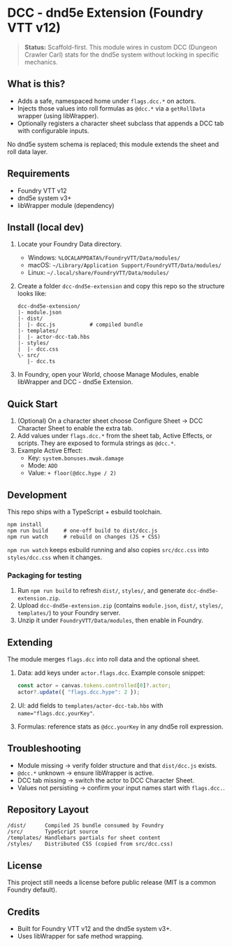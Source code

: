 # DCC - dnd5e Extension (Foundry VTT v12)

> **Status:** Scaffold-first. This module wires in custom DCC (Dungeon Crawler Carl) stats for the dnd5e system without locking in specific mechanics.

## What is this?

* Adds a safe, namespaced home under `flags.dcc.*` on actors.
* Injects those values into roll formulas as `@dcc.*` via a `getRollData` wrapper (using libWrapper).
* Optionally registers a character sheet subclass that appends a DCC tab with configurable inputs.

No dnd5e system schema is replaced; this module extends the sheet and roll data layer.

## Requirements

* Foundry VTT v12
* dnd5e system v3+
* libWrapper module (dependency)

## Install (local dev)

1. Locate your Foundry Data directory.
   * Windows: `%LOCALAPPDATA%/FoundryVTT/Data/modules/`
   * macOS: `~/Library/Application Support/FoundryVTT/Data/modules/`
   * Linux: `~/.local/share/FoundryVTT/Data/modules/`
2. Create a folder `dcc-dnd5e-extension` and copy this repo so the structure looks like:

   ```
   dcc-dnd5e-extension/
   |- module.json
   |- dist/
   |  |- dcc.js           # compiled bundle
   |- templates/
   |  |- actor-dcc-tab.hbs
   |- styles/
   |  |- dcc.css
   \- src/
      |- dcc.ts
   ```

3. In Foundry, open your World, choose Manage Modules, enable libWrapper and DCC - dnd5e Extension.

## Quick Start

1. (Optional) On a character sheet choose Configure Sheet -> DCC Character Sheet to enable the extra tab.
2. Add values under `flags.dcc.*` from the sheet tab, Active Effects, or scripts. They are exposed to formula strings as `@dcc.*`.
3. Example Active Effect:
   * Key: `system.bonuses.mwak.damage`
   * Mode: `ADD`
   * Value: `+ floor(@dcc.hype / 2)`

## Development

This repo ships with a TypeScript + esbuild toolchain.

```
npm install
npm run build     # one-off build to dist/dcc.js
npm run watch     # rebuild on changes (JS + CSS)
```

`npm run watch` keeps esbuild running and also copies `src/dcc.css` into `styles/dcc.css` when it changes.

### Packaging for testing

1. Run `npm run build` to refresh `dist/`, `styles/`, and generate `dcc-dnd5e-extension.zip`.
2. Upload `dcc-dnd5e-extension.zip` (contains `module.json`, `dist/`, `styles/`, `templates/`) to your Foundry server.
3. Unzip it under `FoundryVTT/Data/modules`, then enable in Foundry.

## Extending

The module merges `flags.dcc` into roll data and the optional sheet.

1. Data: add keys under `actor.flags.dcc`. Example console snippet:

   ```js
   const actor = canvas.tokens.controlled[0]?.actor;
   actor?.update({ "flags.dcc.hype": 2 });
   ```

2. UI: add fields to `templates/actor-dcc-tab.hbs` with `name="flags.dcc.yourKey"`.
3. Formulas: reference stats as `@dcc.yourKey` in any dnd5e roll expression.

## Troubleshooting

* Module missing -> verify folder structure and that `dist/dcc.js` exists.
* `@dcc.*` unknown -> ensure libWrapper is active.
* DCC tab missing -> switch the actor to DCC Character Sheet.
* Values not persisting -> confirm your input names start with `flags.dcc.`.

## Repository Layout

```
/dist/      Compiled JS bundle consumed by Foundry
/src/       TypeScript source
/templates/ Handlebars partials for sheet content
/styles/    Distributed CSS (copied from src/dcc.css)
```

## License

This project still needs a license before public release (MIT is a common Foundry default).

## Credits

* Built for Foundry VTT v12 and the dnd5e system v3+.
* Uses libWrapper for safe method wrapping.

